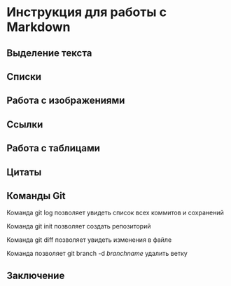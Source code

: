 # Инструкция для работы с Markdown

## Выделение текста

## Списки

## Работа с изображениями

## Ссылки

## Работа с таблицами

## Цитаты

## Команды Git

Команда git log позволяет увидеть список всех коммитов и сохранений

Команда git init позволяет создать репозиторий

Команда git diff позволяет увидеть изменения в файле

Команда позволяет git branch -d *branchname* удалить ветку

## Заключение